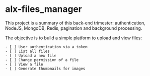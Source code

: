 # alx-files_manager
This project is a summary of this back-end trimester: authentication, NodeJS, MongoDB, Redis, pagination and background processing.

The objective is to build a simple platform to upload and view files:

    - [ ] User authentication via a token
    - [ ] List all files
    - [ ] Upload a new file
    - [ ] Change permission of a file
    - [ ] View a file
    - [ ] Generate thumbnails for images

